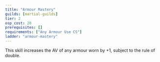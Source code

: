 ```yaml
---
title: "Armour Mastery"
guilds: [martial-guilds]
tier: 2
osp_cost: 20
prerequisites: []
requirements: ["Any Armour Use CS"]
ladder: "armour-mastery"
---
```

This skill increases the AV of any armour worn by +1, subject to the rule of double.